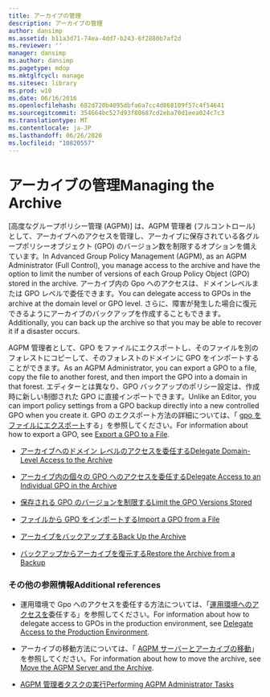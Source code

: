 ```yaml
---
title: アーカイブの管理
description: アーカイブの管理
author: dansimp
ms.assetid: b11a3d71-74ea-4dd7-b243-6f2880b7af2d
ms.reviewer: ''
manager: dansimp
ms.author: dansimp
ms.pagetype: mdop
ms.mktglfcycl: manage
ms.sitesec: library
ms.prod: w10
ms.date: 06/16/2016
ms.openlocfilehash: 682d720b4095dbfa6a7cc4d868109f57c4f54641
ms.sourcegitcommit: 354664bc527d93f80687cd2eba70d1eea024c7c3
ms.translationtype: MT
ms.contentlocale: ja-JP
ms.lasthandoff: 06/26/2020
ms.locfileid: "10820557"
---
```

# <span data-ttu-id="c5ef6-103">アーカイブの管理</span><span class="sxs-lookup"><span data-stu-id="c5ef6-103">Managing the Archive</span></span>


<span data-ttu-id="c5ef6-104">[高度なグループポリシー管理 (AGPM)] は、AGPM 管理者 (フルコントロール) として、アーカイブへのアクセスを管理し、アーカイブに保存されている各グループポリシーオブジェクト (GPO) のバージョン数を制限するオプションを備えています。</span><span class="sxs-lookup"><span data-stu-id="c5ef6-104">In Advanced Group Policy Management (AGPM), as an AGPM Administrator (Full Control), you manage access to the archive and have the option to limit the number of versions of each Group Policy Object (GPO) stored in the archive.</span></span> <span data-ttu-id="c5ef6-105">アーカイブ内の Gpo へのアクセスは、ドメインレベルまたは GPO レベルで委任できます。</span><span class="sxs-lookup"><span data-stu-id="c5ef6-105">You can delegate access to GPOs in the archive at the domain level or GPO level.</span></span> <span data-ttu-id="c5ef6-106">さらに、障害が発生した場合に復元できるようにアーカイブのバックアップを作成することもできます。</span><span class="sxs-lookup"><span data-stu-id="c5ef6-106">Additionally, you can back up the archive so that you may be able to recover it if a disaster occurs.</span></span>

<span data-ttu-id="c5ef6-107">AGPM 管理者として、GPO をファイルにエクスポートし、そのファイルを別のフォレストにコピーして、そのフォレストのドメインに GPO をインポートすることができます。</span><span class="sxs-lookup"><span data-stu-id="c5ef6-107">As an AGPM Administrator, you can export a GPO to a file, copy the file to another forest, and then import the GPO into a domain in that forest.</span></span> <span data-ttu-id="c5ef6-108">エディターとは異なり、GPO バックアップのポリシー設定は、作成時に新しい制御された GPO に直接インポートできます。</span><span class="sxs-lookup"><span data-stu-id="c5ef6-108">Unlike an Editor, you can import policy settings from a GPO backup directly into a new controlled GPO when you create it.</span></span> <span data-ttu-id="c5ef6-109">GPO のエクスポート方法の詳細については、「 [gpo をファイルにエクスポート](export-a-gpo-to-a-file.md)する」を参照してください。</span><span class="sxs-lookup"><span data-stu-id="c5ef6-109">For information about how to export a GPO, see [Export a GPO to a File](export-a-gpo-to-a-file.md).</span></span>

-   [<span data-ttu-id="c5ef6-110">アーカイブへのドメイン レベルのアクセスを委任する</span><span class="sxs-lookup"><span data-stu-id="c5ef6-110">Delegate Domain-Level Access to the Archive</span></span>](delegate-domain-level-access-to-the-archive-agpm40.md)

-   [<span data-ttu-id="c5ef6-111">アーカイブ内の個々の GPO へのアクセスを委任する</span><span class="sxs-lookup"><span data-stu-id="c5ef6-111">Delegate Access to an Individual GPO in the Archive</span></span>](delegate-access-to-an-individual-gpo-in-the-archive-agpm40.md)

-   [<span data-ttu-id="c5ef6-112">保存される GPO のバージョンを制限する</span><span class="sxs-lookup"><span data-stu-id="c5ef6-112">Limit the GPO Versions Stored</span></span>](limit-the-gpo-versions-stored-agpm40.md)

-   [<span data-ttu-id="c5ef6-113">ファイルから GPO をインポートする</span><span class="sxs-lookup"><span data-stu-id="c5ef6-113">Import a GPO from a File</span></span>](import-a-gpo-from-a-file-agpmadmin.md)

-   [<span data-ttu-id="c5ef6-114">アーカイブをバックアップする</span><span class="sxs-lookup"><span data-stu-id="c5ef6-114">Back Up the Archive</span></span>](back-up-the-archive-agpm40.md)

-   [<span data-ttu-id="c5ef6-115">バックアップからアーカイブを復元する</span><span class="sxs-lookup"><span data-stu-id="c5ef6-115">Restore the Archive from a Backup</span></span>](restore-the-archive-from-a-backup-agpm40.md)

### <span data-ttu-id="c5ef6-116">その他の参照情報</span><span class="sxs-lookup"><span data-stu-id="c5ef6-116">Additional references</span></span>

-   <span data-ttu-id="c5ef6-117">運用環境で Gpo へのアクセスを委任する方法については、「[運用環境へのアクセスを](delegate-access-to-the-production-environment-agpm40.md)委任する」を参照してください。</span><span class="sxs-lookup"><span data-stu-id="c5ef6-117">For information about how to delegate access to GPOs in the production environment, see [Delegate Access to the Production Environment](delegate-access-to-the-production-environment-agpm40.md).</span></span>

-   <span data-ttu-id="c5ef6-118">アーカイブの移動方法については、「 [AGPM サーバーとアーカイブの移動](move-the-agpm-server-and-the-archive-agpm40.md)」を参照してください。</span><span class="sxs-lookup"><span data-stu-id="c5ef6-118">For information about how to move the archive, see [Move the AGPM Server and the Archive](move-the-agpm-server-and-the-archive-agpm40.md).</span></span>

-   [<span data-ttu-id="c5ef6-119">AGPM 管理者タスクの実行</span><span class="sxs-lookup"><span data-stu-id="c5ef6-119">Performing AGPM Administrator Tasks</span></span>](performing-agpm-administrator-tasks-agpm40.md)

 

 





